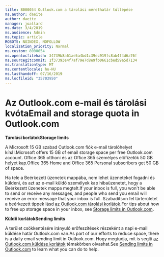 ```yaml
---
title: 8000054 Outlook.com a tárolási mérethatár túllépése
ms.author: daeite
author: daeite
manager: joallard
ms.date: 3/4/2019
ms.audience: Admin
ms.topic: article
ROBOTS: NOINDEX, NOFOLLOW
localization_priority: Normal
ms.custom: 8000054
ms.openlocfilehash: 34739b8a61ae5a4bd1c39ec919fc8ab4f4d6a76f
ms.sourcegitcommit: 1f37393e4f7af79e7d8e9fb0661cbed59a5d7134
ms.translationtype: MT
ms.contentlocale: hu-HU
ms.lasthandoff: 07/16/2019
ms.locfileid: "35703950"
---
```

# <a name="email-and-storage-quota-in-outlookcom"></a><span data-ttu-id="402ae-102">Az Outlook.com e-mail és tárolási kvóta</span><span class="sxs-lookup"><span data-stu-id="402ae-102">Email and storage quota in Outlook.com</span></span>

<span data-ttu-id="402ae-103">**Tárolási korlátok**</span><span class="sxs-lookup"><span data-stu-id="402ae-103">**Storage limits**</span></span>

<span data-ttu-id="402ae-104">A Microsoft 15 GB szabad Outlook.com fiók e-mail tárolóhelyet kínál.</span><span class="sxs-lookup"><span data-stu-id="402ae-104">Microsoft offers 15 GB of email storage space per free Outlook.com account.</span></span> <span data-ttu-id="402ae-105">Office 365 otthoni és az Office 365 személyes előfizetők 50 GB helyet kap.</span><span class="sxs-lookup"><span data-stu-id="402ae-105">Office 365 Home and Office 365 Personal subscribers get 50 GB of space.</span></span>
  
<span data-ttu-id="402ae-106">Ha tele a Beérkezett üzenetek mappába, nem lehet üzeneteket fogadni és küldeni, és azt az e-mail küldő személyek kap hibaüzenetet, hogy a Beérkezett üzenetek mappa megtelt.</span><span class="sxs-lookup"><span data-stu-id="402ae-106">If your inbox is full, you won't be able to send or receive any messages, and people who send you email will receive an error message that your inbox is full.</span></span> <span data-ttu-id="402ae-107">Szabadítson fel tárterületet a beérkezett tippek lásd [az Outlook.com tárolási korlátok](https://support.office.com/article/7ac99134-69e5-4619-ac0b-2d313bba5e9e?wt.mc_id=Office_Outlook_com_Alchemy).</span><span class="sxs-lookup"><span data-stu-id="402ae-107">For tips about how to free up storage space in your inbox, see [Storage limits in Outlook.com](https://support.office.com/article/7ac99134-69e5-4619-ac0b-2d313bba5e9e?wt.mc_id=Office_Outlook_com_Alchemy).</span></span>

<span data-ttu-id="402ae-108">**Küldő korlátok**</span><span class="sxs-lookup"><span data-stu-id="402ae-108">**Sending limits**</span></span>

<span data-ttu-id="402ae-109">A terület csökkentésére irányuló erőfeszítések részeként a napi e-mail küldése határ Outlook.com van.</span><span class="sxs-lookup"><span data-stu-id="402ae-109">As part of our efforts to reduce space, there is a daily email sending limit in Outlook.com.</span></span> <span data-ttu-id="402ae-110">Hogy megtudja, mit is segíti [az Outlook.com küldése korlátok](https://support.office.com/article/279ee200-594c-40f0-9ec8-bb6af7735c2e?wt.mc_id=Office_Outlook_com_Alchemy) témakörben olvashat.</span><span class="sxs-lookup"><span data-stu-id="402ae-110">See [Sending limits in Outlook.com](https://support.office.com/article/279ee200-594c-40f0-9ec8-bb6af7735c2e?wt.mc_id=Office_Outlook_com_Alchemy) to learn what you can do to help.</span></span>